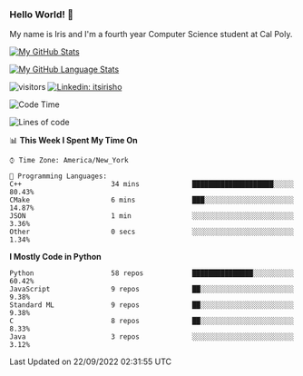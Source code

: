 ### Hello World! 👋

My name is Iris and I'm a fourth year Computer Science student at Cal Poly. 


[![My GitHub Stats](https://github-readme-stats.vercel.app/api?username=sleepyStick&show_icons=true&&count_private=true&include_all_commits=true&theme=buefy)]()

[![My GitHub Language Stats](https://github-readme-stats.vercel.app/api/top-langs/?username=sleepyStick&langs_count=5&theme=buefy)]()

![visitors](https://visitor-badge.glitch.me/badge?page_id=sleepyStick.sleepyStick)
[![Linkedin: itsirisho](https://img.shields.io/badge/-itsirisho-informational?style=flat-square&logo=Linkedin&logoColor=white&link=https://www.linkedin.com/in/itsirisho/)](https://www.linkedin.com/in/itsirisho/)

<!--START_SECTION:waka-->
![Code Time](http://img.shields.io/badge/Code%20Time-364%20hrs%2058%20mins-blue)

![Lines of code](https://img.shields.io/badge/From%20Hello%20World%20I%27ve%20Written-19%20Million%20lines%20of%20code-blue)

📊 **This Week I Spent My Time On** 

```text
⌚︎ Time Zone: America/New_York

💬 Programming Languages: 
C++                      34 mins             ████████████████████░░░░░   80.43% 
CMake                    6 mins              ███░░░░░░░░░░░░░░░░░░░░░░   14.87% 
JSON                     1 min               ░░░░░░░░░░░░░░░░░░░░░░░░░   3.36% 
Other                    0 secs              ░░░░░░░░░░░░░░░░░░░░░░░░░   1.34%

```

**I Mostly Code in Python** 

```text
Python                   58 repos            ███████████████░░░░░░░░░░   60.42% 
JavaScript               9 repos             ██░░░░░░░░░░░░░░░░░░░░░░░   9.38% 
Standard ML              9 repos             ██░░░░░░░░░░░░░░░░░░░░░░░   9.38% 
C                        8 repos             ██░░░░░░░░░░░░░░░░░░░░░░░   8.33% 
Java                     3 repos             ░░░░░░░░░░░░░░░░░░░░░░░░░   3.12%

```



 Last Updated on 22/09/2022 02:31:55 UTC
<!--END_SECTION:waka-->

<!--
**konanyuta/konanyuta** is a ✨ _special_ ✨ repository because its `README.md` (this file) appears on your GitHub profile.

Here are some ideas to get you started:

- 🔭 I’m currently working on ...
- 🌱 I’m currently learning ...
- 👯 I’m looking to collaborate on ...
- 🤔 I’m looking for help with ...
- 💬 Ask me about ...
- 📫 How to reach me: ...
- 😄 Pronouns: ...
- ⚡ Fun fact: ...
-->
